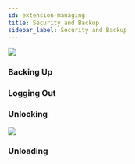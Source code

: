 ```yaml
---
id: extension-managing
title: Security and Backup
sidebar_label: Security and Backup
---
```


<img class='centered' src='/img/extension/passport-options.jpg'></img>

### Backing Up

### Logging Out

### Unlocking

<img class='centered' src='/img/extension/passport-unlock.jpg'></img>

### Unloading
